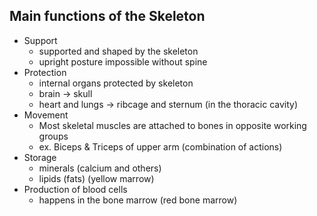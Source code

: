 ## Main functions of the Skeleton
- Support
	- supported and shaped by the skeleton
	- upright posture impossible without spine
- Protection
	- internal organs protected by skeleton
	- brain -> skull
	- heart and lungs -> ribcage and sternum (in the thoracic cavity)
- Movement
	- Most skeletal muscles are attached to bones in opposite working groups
	- ex. Biceps & Triceps of upper arm (combination of actions)
- Storage
	- minerals (calcium and others)
	- lipids (fats) (yellow marrow)
- Production of blood cells
	- happens in the bone marrow (red bone marrow)
